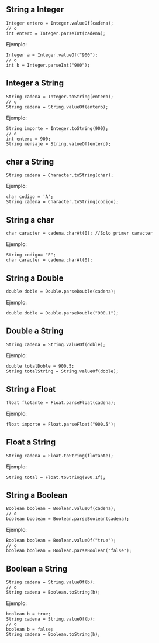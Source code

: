 ## String a Integer
```
Integer entero = Integer.valueOf(cadena);
// o
int entero = Integer.parseInt(cadena);
```
Ejemplo:
```
Integer a = Integer.valueOf("900");
// o
int b = Integer.parseInt("900");
```
## Integer a String
```
String cadena = Integer.toString(entero);
// o
String cadena = String.valueOf(entero);
```
Ejemplo:
```
String importe = Integer.toString(900);
// o
int entero = 900;
String mensaje = String.valueOf(entero);
```
## char a String
```
String cadena = Character.toString(char);
```
Ejemplo:
```
char codigo = 'A';
String cadena = Character.toString(codigo);
```
## String a char
```
char caracter = cadena.charAt(0); //Solo primer caracter
```
Ejemplo:
```
String codigo= "E";
char caracter = cadena.charAt(0);
```
## String a Double
```
double doble = Double.parseDouble(cadena);
```
Ejemplo:
```
double doble = Double.parseDouble("900.1");
```
## Double a String
```
String cadena = String.valueOf(doble);
```
Ejemplo:
```
double totalDoble = 900.5;
String totalString = String.valueOf(doble);
```
## String a Float
```
float flotante = Float.parseFloat(cadena);
```
Ejemplo:
```
float importe = Float.parseFloat("900.5");
```
## Float a String
```
String cadena = Float.toString(flotante);
```
Ejemplo:
```
String total = Float.toString(900.1f);
```
## String a Boolean
```
Boolean boolean = Boolean.valueOf(cadena);
// o
boolean boolean = Boolean.parseBoolean(cadena);
```
Ejemplo:
```
Boolean boolean = Boolean.valueOf("true");
// o
boolean boolean = Boolean.parseBoolean("false");
```
## Boolean a String
```
String cadena = String.valueOf(b);
// o
String cadena = Boolean.toString(b);
```
Ejemplo:
```
boolean b = true;
String cadena = String.valueOf(b);
// o
boolean b = false;
String cadena = Boolean.toString(b);
```